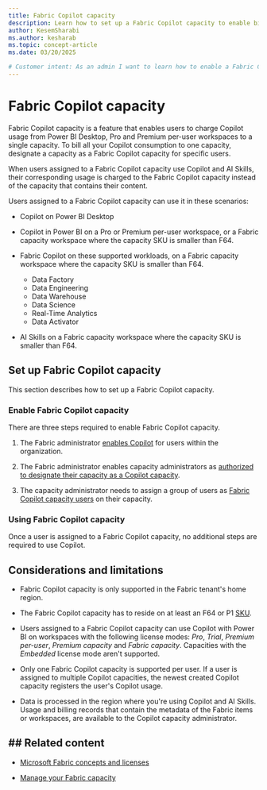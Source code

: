 ```yaml
---
title: Fabric Copilot capacity
description: Learn how to set up a Fabric Copilot capacity to enable billing to a designated Microsoft Fabric capacity.
author: KesemSharabi
ms.author: kesharab
ms.topic: concept-article
ms.date: 03/20/2025

# Customer intent: As an admin I want to learn how to enable a Fabric Copilot capacity so that I can bill all Copilot usage to a single capacity.
---
```


# Fabric Copilot capacity

Fabric Copilot capacity is a feature that enables users to charge Copilot usage from Power BI Desktop, Pro and Premium per-user workspaces to a single capacity. To bill all your Copilot consumption to one capacity, designate a capacity as a Fabric Copilot capacity for specific users.

When users assigned to a Fabric Copilot capacity use Copilot and AI Skills, their corresponding usage is charged to the Fabric Copilot capacity instead of the capacity that contains their content.

Users assigned to a Fabric Copilot capacity can use it in these scenarios:

* Copilot on Power BI Desktop

* Copilot in Power BI on a Pro or Premium per-user workspace, or a Fabric capacity workspace where the capacity SKU is smaller than F64.

* Fabric Copilot on these supported workloads, on a Fabric capacity workspace where the capacity SKU is smaller than F64.
  * Data Factory
  * Data Engineering
  * Data Warehouse
  * Data Science
  * Real-Time Analytics
  * Data Activator

* AI Skills on a Fabric capacity workspace where the capacity SKU is smaller than F64.

## Set up Fabric Copilot capacity

This section describes how to set up a Fabric Copilot capacity.

### Enable Fabric Copilot capacity

There are three steps required to enable Fabric Copilot capacity.

1. The Fabric administrator [enables Copilot](../admin/service-admin-portal-copilot.md) for users within the organization.

2. The Fabric administrator enables capacity administrators as [authorized to designate their capacity as a Copilot capacity](../admin/service-admin-portal-copilot.md).

3. The capacity administrator needs to assign a group of users as [Fabric Copilot capacity users](../admin/capacity-settings.md) on their capacity.

### Using Fabric Copilot capacity

Once a user is assigned to a Fabric Copilot capacity, no additional steps are required to use Copilot.

## Considerations and limitations

* Fabric Copilot capacity is only supported in the Fabric tenant's home region.

* The Fabric Copilot capacity has to reside on at least an F64 or P1 [SKU](licenses.md#capacity).

* Users assigned to a Fabric Copilot capacity can use Copilot with Power BI on workspaces with the following license modes: _Pro_, _Trial_, _Premium per-user_, _Premium capacity_ and _Fabric capacity_. Capacities with the _Embedded_ license mode aren't supported.

* Only one Fabric Copilot capacity is supported per user. If a user is assigned to multiple Copilot capacities, the newest created Copilot capacity registers the user's Copilot usage.

* Data is processed in the region where you're using Copilot and AI Skills. Usage and billing records that contain the metadata of the Fabric items or workspaces, are available to the Copilot capacity administrator.

## ## Related content

* [Microsoft Fabric concepts and licenses](licenses.md)

* [Manage your Fabric capacity](../admin/capacity-settings.md)
